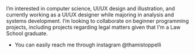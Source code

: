  I’m interested in computer science, UI/UX design and illustration, and currently working as a UI/UX designer while majoring in analysis and systems development.
I’m looking to collaborate on beginner programming projects, including projects regarding legal matters given that I'm a Law School graduate.
- You can easily reach me through instagram @thamistoppelli

<!---
ThamiStoppelli/ThamiStoppelli is a ✨ special ✨ repository because its `README.md` (this file) appears on your GitHub profile.
You can click the Preview link to take a look at your changes.
--->
